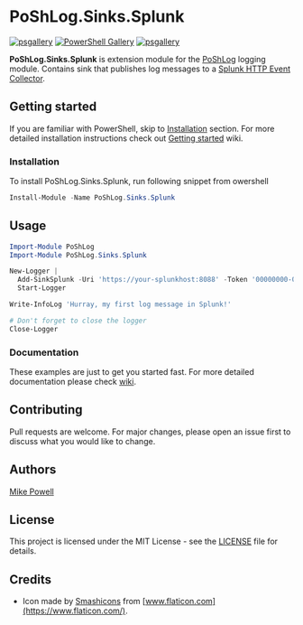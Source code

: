 # PoShLog.Sinks.Splunk

[![psgallery](https://img.shields.io/powershellgallery/v/PoShLog.Sinks.Splunk.svg)](https://www.powershellgallery.com/packages/PoShLog.Sinks.Splunk)
[![PowerShell Gallery](https://img.shields.io/powershellgallery/p/poshlog.sinks.Splunk?color=blue)](https://www.powershellgallery.com/packages/poshlog.sinks.Splunk)
[![psgallery](https://img.shields.io/powershellgallery/dt/PoShLog.Sinks.Splunk.svg)](https://www.powershellgallery.com/packages/PoShLog.Sinks.Splunk)

**PoShLog.Sinks.Splunk** is extension module for the [PoShLog](https://github.com/PoShLog/PoShLog) logging module. Contains sink that publishes log messages to a
[Splunk HTTP Event Collector](https://docs.splunk.com/Documentation/Splunk/9.1.3/Data/UsetheHTTPEventCollector).

## Getting started

If you are familiar with PowerShell, skip to [Installation](#installation) section. For more detailed installation instructions check out [Getting started](https://github.com/PoShLog/PoShLog/wiki/Getting-started) wiki.

### Installation

To install PoShLog.Sinks.Splunk, run following snippet from owershell

```ps1
Install-Module -Name PoShLog.Sinks.Splunk
```

## Usage

```ps1
Import-Module PoShLog
Import-Module PoShLog.Sinks.Splunk

New-Logger |
  Add-SinkSplunk -Uri 'https://your-splunkhost:8088' -Token '00000000-0000-0000-0000-000000000000' |
  Start-Logger

Write-InfoLog 'Hurray, my first log message in Splunk!'

# Don't forget to close the logger
Close-Logger
```

### Documentation

These examples are just to get you started fast. For more detailed documentation please check [wiki](https://github.com/PoShLog/PoShLog/wiki).

## Contributing

Pull requests are welcome. For major changes, please open an issue first to discuss what you would like to change.

## Authors

[Mike Powell](https://github.com/mikepowell)

## License

This project is licensed under the MIT License - see the [LICENSE](LICENSE) file for details.

## Credits

* Icon made by [Smashicons](https://smashicons.com/) from [www.flaticon.com](https://www.flaticon.com/).
